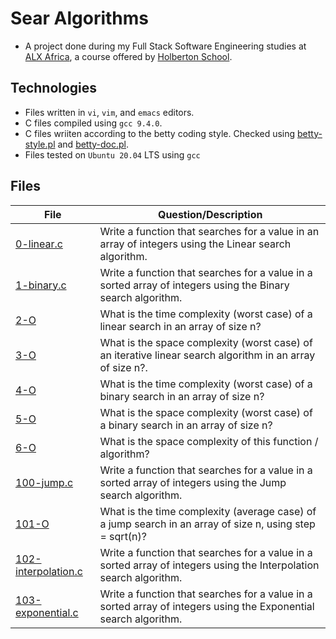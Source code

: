 # Sear Algorithms
- A project done during my Full Stack Software Engineering studies at [ALX Africa](https://www.alxafrica.com/software-engineering-2022/), a course offered by [Holberton School](https://www.holbertonschool.com/).

## Technologies
- Files written in ```vi```, ```vim```, and ```emacs``` editors. 
- C files compiled using ```gcc 9.4.0```.
- C files wriiten according to the betty coding style. Checked using [betty-style.pl](https://github.com/holbertonschool/Betty/blob/master/betty-style.pl) and [betty-doc.pl](https://github.com/holbertonschool/Betty/blob/master/betty-doc.pl).
- Files tested on ```Ubuntu 20.04``` LTS using ```gcc```

## Files

|File | Question/Description |
| ---  | --- |
|[0-linear.c](0-linear.c)|Write a function that searches for a value in an array of integers using the Linear search algorithm.|
|[1-binary.c](1-binary.c)|Write a function that searches for a value in a sorted array of integers using the Binary search algorithm.|
|[2-O](2-O)|What is the time complexity (worst case) of a linear search in an array of size n?|
|[3-O](3-O)|What is the space complexity (worst case) of an iterative linear search algorithm in an array of size n?.|
|[4-O](4-O)|What is the time complexity (worst case) of a binary search in an array of size n?|
|[5-O](5-O)|What is the space complexity (worst case) of a binary search in an array of size n?|
|[6-O](6-O)|What is the space complexity of this function / algorithm?|
|[100-jump.c](100-jump.c)|Write a function that searches for a value in a sorted array of integers using the Jump search algorithm.|
|[101-O](101-O)|What is the time complexity (average case) of a jump search in an array of size n, using step = sqrt(n)?|
|[102-interpolation.c](102-interpolation.c)|Write a function that searches for a value in a sorted array of integers using the Interpolation search algorithm.|
|[103-exponential.c](103-exponential.c)|Write a function that searches for a value in a sorted array of integers using the Exponential search algorithm.|

